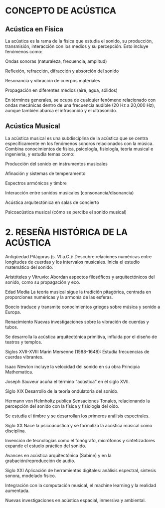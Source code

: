 # CONCEPTO DE ACÚSTICA

## Acústica en Física
La acústica es la rama de la física que estudia el sonido, su producción, transmisión, interacción con los medios y su percepción. Esto incluye fenómenos como:

Ondas sonoras (naturaleza, frecuencia, amplitud)

Reflexión, refracción, difracción y absorción del sonido

Resonancia y vibración de cuerpos materiales

Propagación en diferentes medios (aire, agua, sólidos)

En términos generales, se ocupa de cualquier fenómeno relacionado con ondas mecánicas dentro de una frecuencia audible (20 Hz a 20,000 Hz), aunque también abarca el infrasonido y el ultrasonido.

## Acústica Musical
La acústica musical es una subdisciplina de la acústica que se centra específicamente en los fenómenos sonoros relacionados con la música. Combina conocimientos de física, psicología, fisiología, teoría musical e ingeniería, y estudia temas como:

Producción del sonido en instrumentos musicales

Afinación y sistemas de temperamento

Espectros armónicos y timbre

Interacción entre sonidos musicales (consonancia/disonancia)

Acústica arquitectónica en salas de concierto

Psicoacústica musical (cómo se percibe el sonido musical)

# 2. RESEÑA HISTÓRICA DE LA ACÚSTICA
Antigüedad
Pitágoras (s. VI a.C.): Descubre relaciones numéricas entre longitudes de cuerdas y los intervalos musicales. Inicia el estudio matemático del sonido.

Aristóteles y Vitruvio: Abordan aspectos filosóficos y arquitectónicos del sonido, como su propagación y eco.

Edad Media
La teoría musical sigue la tradición pitagórica, centrada en proporciones numéricas y la armonía de las esferas.

Boecio traduce y transmite conocimientos griegos sobre música y sonido a Europa.

Renacimiento
Nuevas investigaciones sobre la vibración de cuerdas y tubos.

Se desarrolla la acústica arquitectónica primitiva, influida por el diseño de teatros y templos.

Siglos XVII-XVIII
Marin Mersenne (1588–1648): Estudia frecuencias de cuerdas vibrantes.

Isaac Newton incluye la velocidad del sonido en su obra Principia Mathematica.

Joseph Sauveur acuña el término "acústica" en el siglo XVII.

Siglo XIX
Desarrollo de la teoría ondulatoria del sonido.

Hermann von Helmholtz publica Sensaciones Tonales, relacionando la percepción del sonido con la física y fisiología del oído.

Se estudia el timbre y se desarrollan los primeros análisis espectrales.

Siglo XX
Nace la psicoacústica y se formaliza la acústica musical como disciplina.

Invención de tecnologías como el fonógrafo, micrófonos y sintetizadores expande el estudio práctico del sonido.

Avances en acústica arquitectónica (Sabine) y en la grabación/reproducción de audio.

Siglo XXI
Aplicación de herramientas digitales: análisis espectral, síntesis sonora, modelado físico.

Integración con la computación musical, el machine learning y la realidad aumentada.

Nuevas investigaciones en acústica espacial, inmersiva y ambiental.